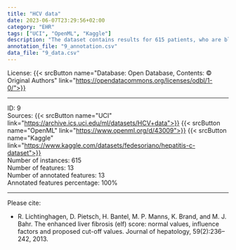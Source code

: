 ```yaml
---
title: "HCV data"
date: 2023-06-07T23:29:56+02:00
category: "EHR"
tags: ["UCI", "OpenML", "Kaggle"]
description: "The dataset contains results for 615 patients, who are blood donors and Hepatitis C patients. Demographic features like age are reported next to laboratory results."
annotation_file: "9_annotation.csv"
data_file: "9_data.csv"
---
```


License: {{< srcButton name="Database: Open Database, Contents: © Original Authors" link="https://opendatacommons.org/licenses/odbl/1-0/">}} 

 --- 
ID: 9 \
Sources: {{< srcButton name="UCI" link="https://archive.ics.uci.edu/ml/datasets/HCV+data">}} {{< srcButton name="OpenML" link="https://www.openml.org/d/43009">}} {{< srcButton name="Kaggle" link="https://www.kaggle.com/datasets/fedesoriano/hepatitis-c-dataset">}}  \
Number of instances: 615 \
Number of features: 13 \
Number of annotated features: 13 \
Annotated features percentage: 100% 

 --- 
Please cite: 
- R. Lichtinghagen, D. Pietsch, H. Bantel, M. P. Manns, K. Brand, and M. J. Bahr. The enhanced liver fibrosis (elf) score: normal values, influence factors and proposed cut-off values. Journal of hepatology, 59(2):236–242, 2013. 
